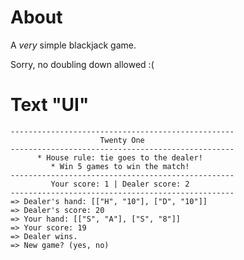 # About
A *very* simple blackjack game.

Sorry, no doubling down allowed :(

# Text "UI"
```
--------------------------------------------------
                    Twenty One
--------------------------------------------------
      * House rule: tie goes to the dealer!
         * Win 5 games to win the match!
--------------------------------------------------
         Your score: 1 | Dealer score: 2
--------------------------------------------------
=> Dealer's hand: [["H", "10"], ["D", "10"]]
=> Dealer's score: 20
=> Your hand: [["S", "A"], ["S", "8"]]
=> Your score: 19
=> Dealer wins.
=> New game? (yes, no)
```
